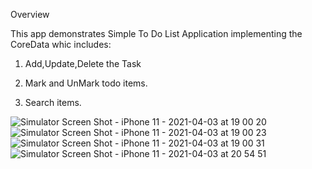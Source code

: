 Overview


This app demonstrates Simple To Do List Application implementing the CoreData whic includes:

1. Add,Update,Delete the Task


2. Mark and UnMark todo items.


3. Search items.



![Simulator Screen Shot - iPhone 11 - 2021-04-03 at 19 00 20](https://user-images.githubusercontent.com/18630228/113482334-0f84f180-94be-11eb-932f-617c8bb1a325.png)
![Simulator Screen Shot - iPhone 11 - 2021-04-03 at 19 00 23](https://user-images.githubusercontent.com/18630228/113482340-1449a580-94be-11eb-9f12-9580b0d7f217.png)
![Simulator Screen Shot - iPhone 11 - 2021-04-03 at 19 00 31](https://user-images.githubusercontent.com/18630228/113482341-14e23c00-94be-11eb-8bd1-65f348f92d59.png)
![Simulator Screen Shot - iPhone 11 - 2021-04-03 at 20 54 51](https://user-images.githubusercontent.com/18630228/113482558-e2850e80-94be-11eb-8972-7496a2c6f591.png)
